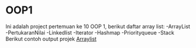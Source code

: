 # OOP1
Ini adalah project pertemuan ke 10 OOP 1, berikut daftar array list:
-ArrayList
-PertukaranNilai
-Linkedlist
-Iterator
-Hashmap
-Priorityqueue
-Stack
Berikut contoh output projek
[Arraylist](https://user-images.githubusercontent.com/39976558/71151821-49999800-2267-11ea-9d23-278fc84fa8ec.png)
